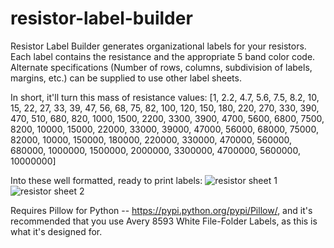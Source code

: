 resistor-label-builder
======================

Resistor Label Builder generates organizational labels for your resistors. Each label contains the resistance and the appropriate 5 band color code. Alternate specifications (Number of rows, columns, subdivision of labels, margins, etc.) can be supplied to use other label sheets.

In short, it'll turn this mass of resistance values: [1, 2.2, 4.7, 5.6, 7.5, 8.2, 10, 15, 22, 27, 33, 39, 47, 56, 68, 75, 82, 100, 120, 150, 180, 220, 270, 330, 390, 470, 510, 680, 820, 1000, 1500, 2200, 3300, 3900, 4700, 5600, 6800, 7500, 8200, 10000, 15000, 22000, 33000, 39000, 47000, 56000, 68000, 75000, 82000,  10000, 150000, 180000, 220000, 330000, 470000,  560000, 680000, 1000000, 1500000, 2000000, 3300000, 4700000, 5600000, 10000000]

Into these well formatted, ready to print labels: 
![resistor sheet 1](https://raw.githubusercontent.com/naschorr/resistor-label-builder/master/ResistorLabels0.jpg)
![resistor sheet 2](https://raw.githubusercontent.com/naschorr/resistor-label-builder/master/ResistorLabels1.jpg)

Requires Pillow for Python -- https://pypi.python.org/pypi/Pillow/, and it's recommended that you use Avery 8593 White File-Folder Labels, as this is what it's designed for.
